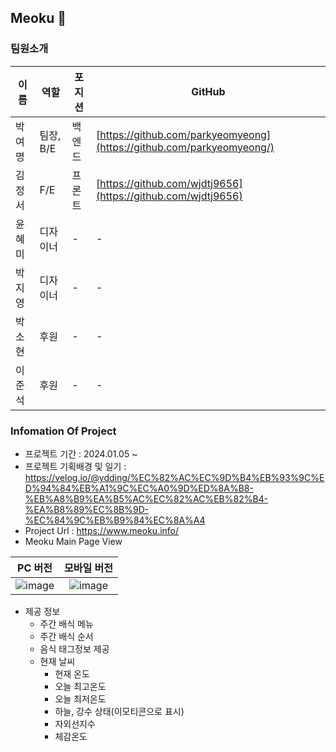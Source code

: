 ## Meoku 👋

### 팀원소개
| 이름   | 역할 | 포지션 | GitHub  |
|--------|------|--------|---------|
| 박여명 | 팀장, B/E | 백엔드 | [https://github.com/parkyeomyeong](https://github.com/parkyeomyeong/) |
| 김정서 | F/E  | 프론트 | [https://github.com/wjdtj9656](https://github.com/wjdtj9656)           |
| 윤혜미 | 디자이너 | -  | -       |
| 박지영 | 디자이너 | -  | -       |
| 박소현 | 후원 | -  | -       |
| 이준석 | 후원 | -  | -       |

### Infomation Of Project

- 프로젝트 기간 : 2024.01.05 ~
- 프로젝트 기획배경 및 일기 : https://velog.io/@ydding/%EC%82%AC%EC%9D%B4%EB%93%9C%ED%94%84%EB%A1%9C%EC%A0%9D%ED%8A%B8-%EB%A8%B9%EA%B5%AC%EC%82%AC%EB%82%B4-%EA%B8%89%EC%8B%9D-%EC%84%9C%EB%B9%84%EC%8A%A4
- Project Url : https://www.meoku.info/
- Meoku Main Page View
  
| PC 버전                                                                                                         | 모바일 버전                                                                                                    |
|:---------------------------------------------------------------------------------------------------------------:|:--------------------------------------------------------------------------------------------------------------:|
| ![image](https://github.com/parkyeomyeong/MyDevOpsToolkit/assets/68410186/f6f9e794-617c-47f7-9666-4bc3e17c9cb7) | ![image](https://github.com/parkyeomyeong/MyDevOpsToolkit/assets/68410186/53344822-ae1f-4219-8e10-8f3e05a99e75) |

- 제공 정보
  - 주간 배식 메뉴
  - 주간 배식 순서
  - 음식 태그정보 제공
  - 현재 날씨
      - 현재 온도
      - 오늘 최고온도
      - 오늘 최저온도
      - 하늘, 강수 상태(이모티콘으로 표시)
      - 자외선지수
      - 체감온도
<!--

**Here are some ideas to get you started:**

🙋‍♀️ A short introduction - what is your organization all about?
🌈 Contribution guidelines - how can the community get involved?
👩‍💻 Useful resources - where can the community find your docs? Is there anything else the community should know?
🍿 Fun facts - what does your team eat for breakfast?
🧙 Remember, you can do mighty things with the power of [Markdown](https://docs.github.com/github/writing-on-github/getting-started-with-writing-and-formatting-on-github/basic-writing-and-formatting-syntax)
-->
